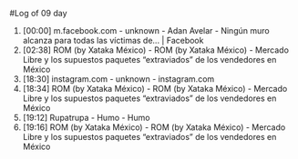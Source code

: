 #Log of 09 day

1. [00:00] m.facebook.com - unknown - Adan Avelar - Ningún muro alcanza para todas las víctimas de... | Facebook
1. [02:38] ROM (by Xataka México) - ROM (by Xataka México) - Mercado Libre y los supuestos paquetes “extraviados” de los vendedores en México
1. [18:30] instagram.com - unknown - instagram.com
1. [18:34] ROM (by Xataka México) - ROM (by Xataka México) - Mercado Libre y los supuestos paquetes “extraviados” de los vendedores en México
1. [19:12] Rupatrupa - Humo - Humo
1. [19:16] ROM (by Xataka México) - ROM (by Xataka México) - Mercado Libre y los supuestos paquetes “extraviados” de los vendedores en México
